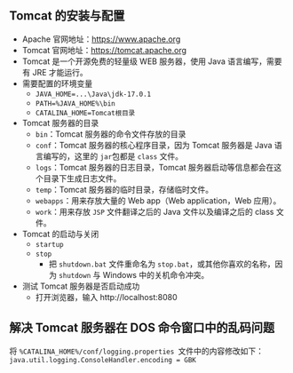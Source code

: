 ## Tomcat 的安装与配置

- Apache 官网地址：https://www.apache.org
- Tomcat 官网地址：https://tomcat.apache.org
- Tomcat 是一个开源免费的轻量级 WEB 服务器，使用 Java 语言编写，需要有 JRE 才能运行。
- 需要配置的环境变量
  - `JAVA_HOME=...\Java\jdk-17.0.1`
  - `PATH=%JAVA_HOME%\bin`
  - `CATALINA_HOME=Tomcat根目录`
- Tomcat 服务器的目录
  - `bin`：Tomcat 服务器的命令文件存放的目录
  - `conf`：Tomcat 服务器的核心程序目录，因为 Tomcat 服务器是 Java 语言编写的，这里的 `jar`包都是 `class` 文件。
  - `logs`：Tomcat 服务器的日志目录，Tomcat 服务器启动等信息都会在这个目录下生成日志文件。
  - `temp`：Tomcat 服务器的临时目录，存储临时文件。
  - `webapps`：用来存放大量的 Web app（Web application，Web 应用）。
  - `work`：用来存放 `JSP` 文件翻译之后的 Java 文件以及编译之后的 class 文件。
- Tomcat 的启动与关闭
  - `startup`
  - `stop`
    - 把 `shutdown.bat` 文件重命名为 `stop.bat`，或其他你喜欢的名称，因为 `shutdown` 与 Windows 中的关机命令冲突。
- 测试 Tomcat 服务器是否启动成功
  - 打开浏览器，输入 http://localhost:8080

## 解决 Tomcat 服务器在 DOS 命令窗口中的乱码问题

将 `%CATALINA_HOME%/conf/logging.properties `文件中的内容修改如下：
`java.util.logging.ConsoleHandler.encoding = GBK`